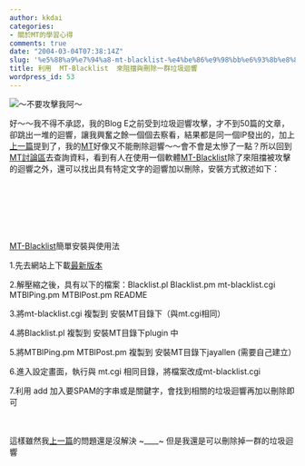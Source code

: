 ```yaml
---
author: kkdai
categories:
- 關於MT的學習心得
comments: true
date: "2004-03-04T07:38:14Z"
slug: '%e5%88%a9%e7%94%a8-mt-blacklist-%e4%be%86%e9%98%bb%e6%93%8b%e8%88%87%e5%88%aa%e9%99%a4%e4%b8%80%e7%be%a4%e5%9e%83%e5%9c%be%e8%bf%b4%e9%9f%bf'
title: 利用  MT-Blacklist  來阻擋與刪除一群垃圾迴響
wordpress_id: 53
---
```


![～不要攻擊我阿～](http://www.evanlin.com/blog/archives/0304/spam.gif)


好～～我不得不承認，我的Blog E之前受到垃圾迴響攻擊，才不到50篇的文章，卻跳出一堆的迴響，讓我興奮之餘一個個去察看，結果都是同一個IP發出的，加上[上一篇](http://www.evanlin.com/blog/archives/000062.html)提到了，我的[MT](http://www.movabletype.org)好像又不能刪除迴響～～會不會是太慘了一點？所以回到[MT討論區](http://www.movabletype.org/support/)去查詢資料，看到有人在使用一個軟體[MT-Blacklist](http://www.jayallen.org/projects/mt-blacklist/)除了來阻擋被攻擊的迴響之外，還可以找出具有特定文字的迴響加以刪除，安裝方式敘述如下：




　




　




　


<!--more-->


[MT-Blacklist](http://www.jayallen.org/projects/mt-blacklist/)簡單安裝與使用法




1.先去網站上下載[最新版本](http://www.jayallen.org/projects/mt-blacklist/latest/MT-Blacklist.tar.gz)




2.解壓縮之後，具有以下的檔案：Blacklist.pl  Blacklist.pm
mt-blacklist.cgi MTBlPing.pm  MTBlPost.pm  README




3.將mt-blacklist.cgi 複製到 安裝MT目錄下（與mt.cgi相同）




4.將Blacklist.pl 
複製到 安裝MT目錄下plugin 中




5.將MTBlPing.pm  MTBlPost.pm 複製到 安裝MT目錄下jayallen 
(需要自己建立）




6.進入設定畫面，執行與 mt.cgi 相同目錄，將檔案改成mt-blacklist.cgi




7.利用 add
加入要SPAM的字串或是關鍵字，會找到相關的垃圾迴響再加以刪除即可




　




這樣雖然我[上一篇](http://www.evanlin.com/blog/archives/000062.html)的問題還是沒解決 
~____~ 但是我還是可以刪除掉一群的垃圾迴響




　
